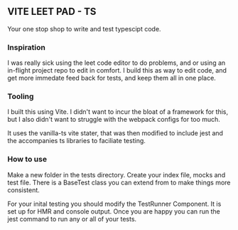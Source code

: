 ## VITE LEET PAD - TS

Your one stop shop to write and test typescipt code.

### Inspiration

I was really sick using the leet code editor to do problems, and or using an in-flight project repo to edit in comfort. I build this as way to edit code, and get more immedate feed back for tests, and keep them all in one place.

### Tooling

I built this using Vite. I didn't want to incur the bloat of a framework for this, but I also didn't want to struggle with the webpack configs for too much.

It uses the vanilla-ts vite stater, that was then modified to include jest and the accompanies ts libraries to faciliate testing.

### How to use

Make a new folder in the tests directory. Create your index file, mocks and test file. There is a BaseTest class you can extend from to make things more consistent.

For your inital testing you should modify the TestRunner Component. It is set up for HMR and console output. Once you are happy you can run the jest command to run any or all of your tests.
